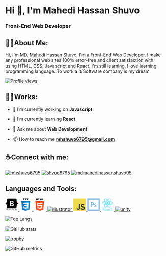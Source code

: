 # Hi 👋, I'm Mahedi Hassan Shuvo
### Front-End Web Developer

<h2 align="left">🙎‍♂️About Me:</h2>
Hi, I'm MD. Mahedi Hassan Shuvo. I'm a Front-End Web Developer. I make any professional web sites 100% error-free and client satisfaction with using HTML, CSS, Javascript and React. I'm still learning. I love learning programming language. To work a It/Software company is my dream.

![Profile views](https://gpvc.arturio.dev/mdmahedihassanshuvo)
<!-- Skills: REACT / JS / HTML / CSS -->

## 👨‍💻Works:

- 🔭 I’m currently working on **Javascript**

- 🌱 I’m currently learning **React**

- 💬 Ask me about **Web Development**

- 📫 How to reach me **mhshuvo6795@gmail.com** 

<h2 align="left">☕Connect with me:</h2>
<p align="left">
<a href="https://twitter.com/mhshuvo6795" target="blank"><img align="center" src="https://raw.githubusercontent.com/rahuldkjain/github-profile-readme-generator/master/src/images/icons/Social/twitter.svg" alt="mhshuvo6795" height="30" width="40" /></a>
<a href="https://fb.com/shvuo6795" target="blank"><img align="center" src="https://raw.githubusercontent.com/rahuldkjain/github-profile-readme-generator/master/src/images/icons/Social/facebook.svg" alt="shvuo6795" height="30" width="40" /></a>
<a href="https://instagram.com/mdmahedihassanshuvo95" target="blank"><img align="center" src="https://raw.githubusercontent.com/rahuldkjain/github-profile-readme-generator/master/src/images/icons/Social/instagram.svg" alt="mdmahedihassanshuvo95" height="30" width="40" /></a>
</p>

<h2 align="left">Languages and Tools:</h2>
<p align="left"> <a href="https://getbootstrap.com" target="_blank" rel="noreferrer"> <img src="https://raw.githubusercontent.com/devicons/devicon/master/icons/bootstrap/bootstrap-plain-wordmark.svg" alt="bootstrap" width="40" height="40"/> </a> <a href="https://www.w3schools.com/css/" target="_blank" rel="noreferrer"> <img src="https://raw.githubusercontent.com/devicons/devicon/master/icons/css3/css3-original-wordmark.svg" alt="css3" width="40" height="40"/> </a> <a href="https://www.w3.org/html/" target="_blank" rel="noreferrer"> <img src="https://raw.githubusercontent.com/devicons/devicon/master/icons/html5/html5-original-wordmark.svg" alt="html5" width="40" height="40"/> </a> <a href="https://www.adobe.com/in/products/illustrator.html" target="_blank" rel="noreferrer"> <img src="https://www.vectorlogo.zone/logos/adobe_illustrator/adobe_illustrator-icon.svg" alt="illustrator" width="40" height="40"/> </a> <a href="https://developer.mozilla.org/en-US/docs/Web/JavaScript" target="_blank" rel="noreferrer"> <img src="https://raw.githubusercontent.com/devicons/devicon/master/icons/javascript/javascript-original.svg" alt="javascript" width="40" height="40"/> </a> <a href="https://www.photoshop.com/en" target="_blank" rel="noreferrer"> <img src="https://raw.githubusercontent.com/devicons/devicon/master/icons/photoshop/photoshop-line.svg" alt="photoshop" width="40" height="40"/> </a> <a href="https://reactjs.org/" target="_blank" rel="noreferrer"> <img src="https://raw.githubusercontent.com/devicons/devicon/master/icons/react/react-original-wordmark.svg" alt="react" width="40" height="40"/> </a> <a href="https://unity.com/" target="_blank" rel="noreferrer"> <img src="https://www.vectorlogo.zone/logos/unity3d/unity3d-icon.svg" alt="unity" width="40" height="40"/> </a> </p>



<!-- [<img src='https://cdn.jsdelivr.net/npm/simple-icons@3.0.1/icons/github.svg' alt='github' height='40'>](https://github.com/mdmahedihassanshuvo)  [<img src='https://cdn.jsdelivr.net/npm/simple-icons@3.0.1/icons/facebook.svg' alt='facebook' height='40'>](https://www.facebook.com/shuvo6795)  [<img src='https://cdn.jsdelivr.net/npm/simple-icons@3.0.1/icons/instagram.svg' alt='instagram' height='40'>](https://www.instagram.com/mdmahedihassanshuvo95/)  [<img src='https://cdn.jsdelivr.net/npm/simple-icons@3.0.1/icons/twitter.svg' alt='twitter' height='40'>](https://twitter.com/@mhshvuo6795)   -->

<!-- <a href='https://docs.github.com/en/developers'><img src='https://raw.githubusercontent.com/acervenky/animated-github-badges/master/assets/devbadge.gif' width='40' height='40'></a> <a href='https://github.com/pricing'><img src='https://raw.githubusercontent.com/acervenky/animated-github-badges/master/assets/pro.gif' width='40' height='40'></a> <a href='https://stars.github.com/'><img src='https://raw.githubusercontent.com/acervenky/animated-github-badges/master/assets/starbadge.gif' width='35' height='35'></a>  -->

[![Top Langs](https://github-readme-stats.vercel.app/api/top-langs/?username=mdmahedihassanshuvo)](https://github.com/anuraghazra/github-readme-stats)

![GitHub stats](https://github-readme-stats.vercel.app/api?username=mdmahedihassanshuvo&show_icons=true)  

[![trophy](https://github-profile-trophy.vercel.app/?username=mdmahedihassanshuvo)](https://github.com/ryo-ma/github-profile-trophy)

![GitHub metrics](https://metrics.lecoq.io/mdmahedihassanshuvo)  
